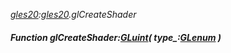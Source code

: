 _[gles20](../../modules/gles20/gles20-module.md):[gles20](../../modules/gles20/gles20-module.md).glCreateShader_
##### Function glCreateShader:[GLuint](../../modules/gles20/gles20-gluint.md)( type_:[GLenum](../../modules/gles20/gles20-glenum.md) )
